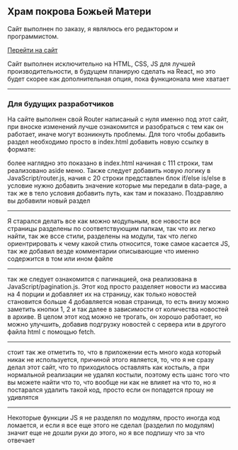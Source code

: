 ## Храм покрова Божьей Матери

Сайт выполнен по заказу, я являлюсь его редактором и программистом. 

[Перейти на сайт](https://grimprog-design.github.io/for-church/?page=home)

Сайт выполнен исключительно на HTML, CSS, JS для лучшей производительности, в будущем планирую сделать на React, но это будет скорее как дополнительная опция, пока функционала мне хватает

---

### Для будущих разработчиков

На сайте выполнен свой Router написаный с нуля именно под этот сайт, при вноске изменений лучше ознакомится и разобраться с тем как он работает, иначе могут возникнуть проблемы. Для того чтобы добавить раздел необходимо просто в index.html добавить новую ссылку в формате:

<!-- <a href="#" data-page="лучше писать название файла без расширения .html">Новый раздел</a> -->

более наглядно это показано в index.html начиная с 111 строки, там реализовано aside меню. Также следует добавить новую логику в JavaScript/router.js, начия с 20 строки представлен блок if/else is/else в условие нужно добавить значение которые мы передали в data-page, а так же в тело условия добавить путь, как там и показано. Поздравляю вы добавили новый раздел 

---

Я старался делать все как можно модульным, все новости все страницы разделены по соответствующим папкам, так что их легко найти, так же вссе стили, разделены на модули, так что легко ориентрировать к чему какой стиль относится, тоже самое касается JS, так же добавил везде комментарии описывающие что именно содержится в том или ином файле

---

так же следует ознакомится с пагинацией, она реализована в JavaScript/pagination.js. Этот код просто разделяет новости из массива на 4 порции и добавляет их на страницу, как только новостей становится больше 4 добавляется новая страницв, то есть внизу можно заметить кнопки 1, 2 и так далее в зависимости от количества новостей в архиве. В целом этот код можно не трогать, он хорошо работает, но можно улучшить, добавив подгрузку новостей с сервера или в другого файла html с помощью fetch. 

---

стоит так же отметить то, что в приложении есть много кода который никак не используется, причиной этого является, то, что я не сразу делал этот сайт, что то приходилось оставлять как костыль, а при нормальной реализации не удалял костыли, поэтому есть шанс того что вы можете найти что то, что вообще ни как не влияет на что то, но я постарался удалить такой код, просто если он попадется прошу не удивлятся

---

Некоторые функции JS я не разделял по модулям, просто иногда код ломается, и если я все еще этого не сделал (разделил по модулям) значит еще не дошли руки до этого, но я все подпишу что за что отвечает